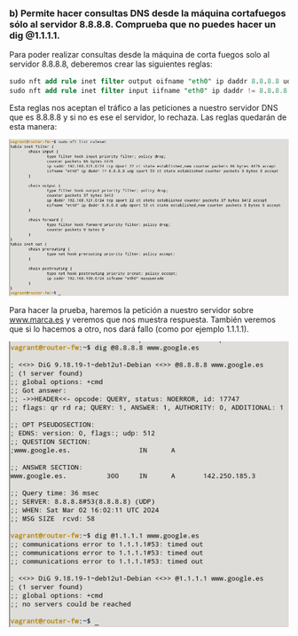 ### b) Permite hacer consultas DNS desde la máquina cortafuegos sólo al servidor 8.8.8.8. Comprueba que no puedes hacer un dig @1.1.1.1.

Para poder realizar consultas desde la máquina de corta fuegos solo al servidor 8.8.8.8, deberemos crear las siguientes reglas:

```sql
sudo nft add rule inet filter output oifname "eth0" ip daddr 8.8.8.8 udp dport 53 ct state new,established counter accept
sudo nft add rule inet filter input iifname "eth0" ip daddr != 8.8.8.8 udp sport 53 ct state established counter accept
```

Esta reglas nos aceptan el tráfico a las peticiones a nuestro servidor DNS que es 8.8.8.8 y si no es ese el servidor, lo rechaza. Las reglas quedarán de esta manera:

![FOTOS](img/4.png)

Para hacer la prueba, haremos la petición a nuestro servidor sobre www.marca.es y veremos que nos muestra respuesta. También veremos que si lo hacemos a otro, nos dará fallo (como por ejemplo 1.1.1.1).

![FOTOS](img/5.png)